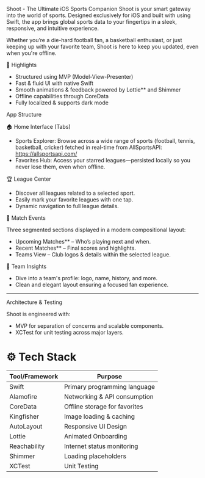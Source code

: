 Shoot - The Ultimate iOS Sports Companion
Shoot is your smart gateway into the world of sports. 
Designed exclusively for iOS and built with using Swift, the app brings global sports data to your fingertips in a sleek, responsive, and intuitive experience.

Whether you’re a die-hard football fan, a basketball enthusiast, or just keeping up with your favorite team, Shoot is here to keep you updated, even when you're offline.

🚀 Highlights

- Structured using MVP (Model-View-Presenter)
- Fast & fluid UI with native Swift 
- Smooth animations & feedback powered by Lottie** and Shimmer
- Offline capabilities through CoreData
- Fully localized & supports dark mode


 App Structure

🏠 Home Interface (Tabs)

- Sports Explorer: Browse across a wide range of sports (football, tennis, basketball, cricker) fetched in real-time from AllSportsAPI:  https://allsportsapi.com/
- Favorites Hub: Access your starred leagues—persisted locally so you never lose them, even when offline.

🏆 League Center

- Discover all leagues related to a selected sport.
- Easily mark your favorite leagues with one tap.
- Dynamic navigation to full league details.

📅 Match Events

Three segmented sections displayed in a modern compositional layout:
- Upcoming Matches** – Who’s playing next and when.
- Recent Matches** – Final scores and highlights.
- Teams View – Club logos & details within the selected league.

👕 Team Insights

- Dive into a team's profile: logo, name, history, and more.
- Clean and elegant layout ensuring a focused fan experience.

---

Architecture & Testing

Shoot is engineered with:
- MVP for separation of concerns and scalable components.
- XCTest for unit testing across major layers.

# ⚙️ Tech Stack

| Tool/Framework     | Purpose                          |
|--------------------|----------------------------------|
| Swift              | Primary programming language     |
| Alamofire          | Networking & API consumption     |
| CoreData           | Offline storage for favorites    |
| Kingfisher         | Image loading & caching          |
| AutoLayout         | Responsive UI Design             |
| Lottie             | Animated Onboarding              |
| Reachability       | Internet status monitoring       |
| Shimmer            | Loading placeholders             |
| XCTest             | Unit Testing                     |
